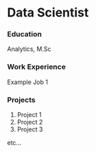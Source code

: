 # Data Scientist

### Education
Analytics, M.Sc

### Work Experience
Example Job 1

### Projects
1) Project 1
2) Project 2
3) Project 3

etc...
